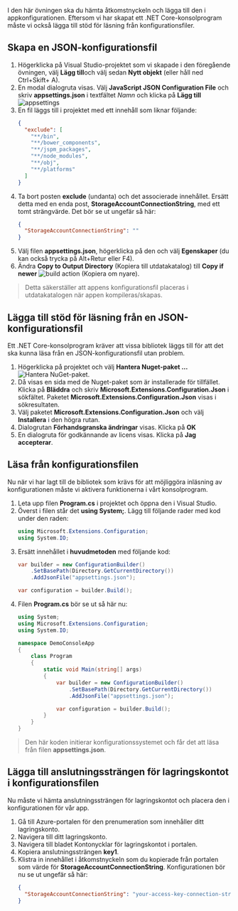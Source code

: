 I den här övningen ska du hämta åtkomstnyckeln och lägga till den i appkonfigurationen. Eftersom vi har skapat ett .NET Core-konsolprogram måste vi också lägga till stöd för läsning från konfigurationsfiler.

## <a name="create-a-json-configuration-file"></a>Skapa en JSON-konfigurationsfil

1. Högerklicka på Visual Studio-projektet som vi skapade i den föregående övningen, välj **Lägg till**och välj sedan **Nytt objekt** (eller håll ned Ctrl+Skift+ A).
1. En modal dialogruta visas. Välj **JavaScript JSON Configuration File** och skriv **appsettings.json** i textfältet *Namn* och klicka på **Lägg till** 
   ![appsettings](..\media-draft\9-appsettings.png)
1. En fil läggs till i projektet med ett innehåll som liknar följande:
    ```json
    {
      "exclude": [
        "**/bin",
        "**/bower_components",
        "**/jspm_packages",
        "**/node_modules",
        "**/obj",
        "**/platforms"
      ]
    }
    ```
1. Ta bort posten **exclude** (undanta) och det associerade innehållet. Ersätt detta med en enda post, **StorageAccountConnectionString**, med ett tomt strängvärde. Det bör se ut ungefär så här:
    ```json
    {
      "StorageAccountConnectionString": ""
    }
    ```
1. Välj filen **appsettings.json**, högerklicka på den och välj **Egenskaper** (du kan också trycka på Alt+Retur eller F4).
1. Ändra **Copy to Output Directory** (Kopiera till utdatakatalog) till **Copy if newer**
  ![build action](..\media-draft\10-build-action.png) (Kopiera om nyare).

  > Detta säkerställer att appens konfigurationsfil placeras i utdatakatalogen när appen kompileras/skapas.

## <a name="add-support-to-read-a-json-configuration-file"></a>Lägga till stöd för läsning från en JSON-konfigurationsfil

Ett .NET Core-konsolprogram kräver att vissa bibliotek läggs till för att det ska kunna läsa från en JSON-konfigurationsfil utan problem.

1. Högerklicka på projektet och välj **Hantera Nuget-paket …**
  ![Hantera NuGet-paket](..\media-draft\11-manage-nuget-packages.png).
1. Då visas en sida med de Nuget-paket som är installerade för tillfället. Klicka på **Bläddra** och skriv **Microsoft.Extensions.Configuration.Json** i sökfältet. Paketet **Microsoft.Extensions.Configuration.Json** visas i sökresultaten.
1. Välj paketet **Microsoft.Extensions.Configuration.Json** och välj **Installera** i den högra rutan.
1. Dialogrutan **Förhandsgranska ändringar** visas. Klicka på **OK**
1. En dialogruta för godkännande av licens visas. Klicka på **Jag accepterar**.

## <a name="read-from-the-configuration-file"></a>Läsa från konfigurationsfilen

Nu när vi har lagt till de bibliotek som krävs för att möjliggöra inläsning av konfigurationen måste vi aktivera funktionerna i vårt konsolprogram.

1. Leta upp filen **Program.cs** i projektet och öppna den i Visual Studio.
1. Överst i filen står det **using System;**. Lägg till följande rader med kod under den raden:
    ```csharp
    using Microsoft.Extensions.Configuration;
    using System.IO;
    ```
1. Ersätt innehållet i **huvudmetoden** med följande kod:
    ```csharp
    var builder = new ConfigurationBuilder()
        .SetBasePath(Directory.GetCurrentDirectory())
        .AddJsonFile("appsettings.json");

    var configuration = builder.Build();
    ```
1. Filen **Program.cs** bör se ut så här nu:
    ```csharp
    using System;
    using Microsoft.Extensions.Configuration;
    using System.IO;

    namespace DemoConsoleApp
    {
        class Program
        {
            static void Main(string[] args)
            {
                var builder = new ConfigurationBuilder()
                    .SetBasePath(Directory.GetCurrentDirectory())
                    .AddJsonFile("appsettings.json");

                var configuration = builder.Build();
            }
        }
    }
    ```

> Den här koden initierar konfigurationssystemet och får det att läsa från filen **appsettings.json**.

## <a name="add-your-storage-connection-string-to-the-configuration-file"></a>Lägga till anslutningssträngen för lagringskontot i konfigurationsfilen

Nu måste vi hämta anslutningssträngen för lagringskontot och placera den i konfigurationen för vår app.

1. Gå till Azure-portalen för den prenumeration som innehåller ditt lagringskonto.
1. Navigera till ditt lagringskonto.
1. Navigera till bladet Kontonycklar för lagringskontot i portalen.
1. Kopiera anslutningssträngen **key1**.
1. Klistra in innehållet i åtkomstnyckeln som du kopierade från portalen som värde för **StorageAccountConnectionString**. Konfigurationen bör nu se ut ungefär så här:
    ```json
    {
      "StorageAccountConnectionString": "your-access-key-connection-string-goes-here"
    }
    ```


